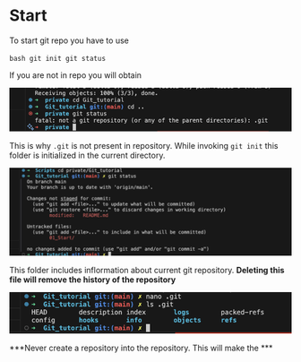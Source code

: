 # Start

To start git repo you have to use 

``bash
git init
git status
``

If you are not in repo you will obtain 


![alt text](./screenshots/image_01_01.png)

This is why `.git` is not present in repository. While invoking `git init` this folder is initialized in the current directory.

![alt text](./screenshots/image_01_02.png)


This folder includes inflormation about current git repository. **Deleting this file will remove the history of the repository**

![alt text](./screenshots/image_01_03.png)


***Never create a repository into the repository. This will make the ***